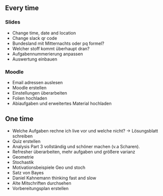 ## Every time
### Slides
- Change time, date and location
- Change slack qr code
- Bundesland mit Mitternachts oder pq formel?
- Welcher stoff kommt überhaupt dran?
- Aufgabennummerierung anpassen
- Auswertung einbauen

### Moodle
- Email adressen auslesen
- Moodle erstellen
- Einstellungen überarbeiten
- Folien hochladen
- Abiaufgaben und erweitertes Material hochladen

## One time
- Welche Aufgaben rechne ich live vor und welche nicht? -> Lösungsblatt schreiben
- Quiz erstellen
- Analysis Part 3 vollständig und schöner machen (v.a Scharen).
- Refresher überarbeiten, mehr aufgaben und größere varianz
- Geometrie
- Stochastik
- Motivationsbeispiele Geo und stoch
- Satz von Bayes
- Daniel Kahnemann thinking fast and slow
- Alte Mitschriften durchsehen
- Vorbereitungsplan erstellen